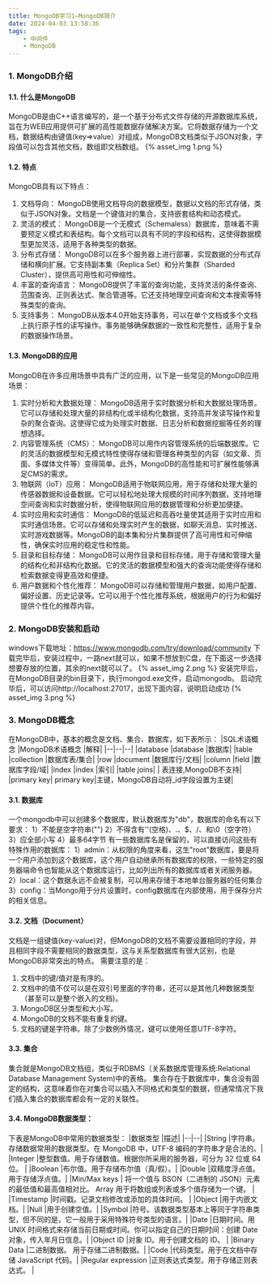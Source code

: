 ```yaml
---
title: MongoDB学习1—MongoDB简介
date: 2024-04-03 13:58:36
tags:
    - 中间件
    - MongoDB
---
```

### 1. MongoDB介绍
#### 1.1. 什么是MongoDB
MongoDB是由C++语言编写的，是一个基于分布式文件存储的开源数据库系统，旨在为WEB应用提供可扩展的高性能数据存储解决方案。它将数据存储为一个文档，数据结构由键值(key=>value）对组成，MongoDB文档类似于JSON对象，字段值可以包含其他文档，数组即文档数组。
{% asset_img 1.png %}
#### 1.2. 特点
MongoDB具有以下特点：
1) 文档导向： MongoDB使用文档导向的数据模型，数据以文档的形式存储，类似于JSON对象。文档是一个键值对的集合，支持嵌套结构和动态模式。
2) 灵活的模式： MongoDB是一个无模式（Schemaless）数据库，意味着不需要预定义模式和表结构。每个文档可以具有不同的字段和结构，这使得数据模型更加灵活，适用于各种类型的数据。
3) 分布式存储： MongoDB可以在多个服务器上进行部署，实现数据的分布式存储和横向扩展。它支持副本集（Replica Set）和分片集群（Sharded Cluster），提供高可用性和可伸缩性。
4) 丰富的查询语言： MongoDB提供了丰富的查询功能，支持灵活的条件查询、范围查询、正则表达式、聚合管道等。它还支持地理空间查询和文本搜索等特殊类型的查询。
5) 支持事务： MongoDB从版本4.0开始支持事务，可以在单个文档或多个文档上执行原子性的读写操作。事务能够确保数据的一致性和完整性，适用于复杂的数据操作场景。

#### 1.3. MongoDB的应用
MongoDB在许多应用场景中具有广泛的应用，以下是一些常见的MongoDB应用场景：
1) 实时分析和大数据处理： MongoDB适用于实时数据分析和大数据处理场景。它可以存储和处理大量的非结构化或半结构化数据，支持高并发读写操作和复杂的聚合查询。这使得它成为处理实时数据、日志分析和数据挖掘等任务的理想选择。
2) 内容管理系统（CMS）： MongoDB可以用作内容管理系统的后端数据库。它的灵活的数据模型和无模式特性使得存储和管理各种类型的内容（如文章、页面、多媒体文件等）变得简单。此外，MongoDB的高性能和可扩展性能够满足CMS的需求。
3) 物联网（IoT）应用： MongoDB适用于物联网应用，用于存储和处理大量的传感器数据和设备数据。它可以轻松地处理大规模的时间序列数据，支持地理空间查询和实时数据分析，使得物联网应用的数据管理和分析更加便捷。
4) 实时应用和实时通信： MongoDB的低延迟和高吞吐量使其适用于实时应用和实时通信场景。它可以存储和处理实时产生的数据，如聊天消息、实时推送、实时游戏数据等。MongoDB的副本集和分片集群提供了高可用性和可伸缩性，确保实时应用的稳定性和性能。
5) 目录和目标存储： MongoDB可以用作目录和目标存储，用于存储和管理大量的结构化和非结构化数据。它的灵活的数据模型和强大的查询功能使得存储和检索数据变得更高效和便捷。
6) 用户数据和个性化推荐： MongoDB可以存储和管理用户数据，如用户配置、偏好设置、历史记录等。它可以用于个性化推荐系统，根据用户的行为和偏好提供个性化的推荐内容。

### 2. MongoDB安装和启动
windows下载地址：https://www.mongodb.com/try/download/community
下载完毕后，安装过程中，一路next就可以，如果不想放到C盘，在下面这一步选择想要存放的位置，其余的next就可以了。
{% asset_img 2.png %}
安装完毕后，在MongoDB目录的bin目录下，执行mongod.exe文件，启动mongodb。
启动完毕后，可以访问http://localhost:27017，出现下面内容，说明启动成功
{% asset_img 3.png %}
### 3. MongoDB概念
在MongoDB中，基本的概念是文档、集合、数据库，如下表所示：
|SQL术语概念	|MongoDB术语概念	|解释|
|--|--|--|
|database	|database	|数据库|
|table	|collection	|数据库表/集合|
|row	|document	|数据库行/文档|
|column	|field	|数据库字段/域|
|index	|index	|索引|
|table joins|	|	表连接,MongoDB不支持|
|primary key|	primary key|主键，MongoDB自动将_id字段设置为主键|

#### 3.1. 数据库
一个mongodb中可以创建多个数据库，默认数据库为"db"，数据库的命名有以下要求：
1）不能是空字符串("")
2）不得含有''(空格)、.、$、/、和\0（空字符）
3）应全部小写
4）最多64字节
有一些数据库名是保留的，可以直接访问这些有特殊作用的数据库：
1）admin：从权限的角度来看，这生"root"数据库，要是将一个用户添加到这个数据库，这个用户自动继承所有数据库的权限，一些特定的服务器端命令也智能从这个数据库运行，比如列出所有的数据库或者关闭服务器。
2）local：这个数据永远不会被复制，可以用来存储于本地单台服务器的任何集合
3）config：当Mongo用于分片设置时，config数据库在内部使用，用于保存分片的相关信息。
#### 3.2. 文档（Document）
文档是一组键值(key-value)对，但MongoDB的文档不需要设置相同的字段，并且相同字段不需要相同的数据类型，这与关系型数据库有很大区别，也是MongoDB非常突出的特点。
需要注意的是：
1. 文档中的键/值对是有序的。
2. 文档中的值不仅可以是在双引号里面的字符串，还可以是其他几种数据类型（甚至可以是整个嵌入的文档)。
3. MongoDB区分类型和大小写。
4. MongoDB的文档不能有重复的键。
5. 文档的键是字符串。除了少数例外情况，键可以使用任意UTF-8字符。

#### 3.3. 集合
集合就是MongoDB文档组，类似于RDBMS（关系数据库管理系统:Relational Database Management System)中的表格。
集合存在于数据库中，集合没有固定的结构，这意味着你在对集合可以插入不同格式和类型的数据，但通常情况下我们插入集合的数据库都会有一定的关联性。

#### 3.4. MongoDB数据类型：
下表是MongoDB中常用的数据类型：
|数据类型	|描述|
|--|--|
|String 	|字符串。 存储数据常用的数据类型。在 MongoDB 中，UTF-8 编码的字符串才是合法的。|
|Integer 	 |整型数值。用于存储数值。根据你所采用的服务器，可分为 32 位或 64 位。 |
|Boolean	|布尔值。用于存储布尔值（真/假）。|
|Double 	|双精度浮点值。用于存储浮点值。|
|Min/Max keys	   | 将一个值与 BSON（二进制的 JSON）元素的最低值和最高值相对比。 Array 用于将数组或列表或多个值存储为一个键。 |
|Timestamp	 |时间戳。记录文档修改或添加的具体时间。 |
|Object	|用于内嵌文档。|
|Null	|用于创建空值。|
|Symbol	  |符号。该数据类型基本上等同于字符串类型，但不同的是，它一般用于采用特殊符号类型的语言。|
|Date	|日期时间。用 UNIX 时间格式来存储当前日期或时间。你可以指定自己的日期时间：创建 Date 对象，传入年月日信息。|
|Object ID 	|对象 ID。用于创建文档的 ID。 |
|Binary Data	 |二进制数据。 用于存储二进制数据。|
|Code	 |代码类型。用于在文档中存储 JavaScript 代码。|
|Regular expression 	|正则表达式类型。用于存储正则表达式。 |
